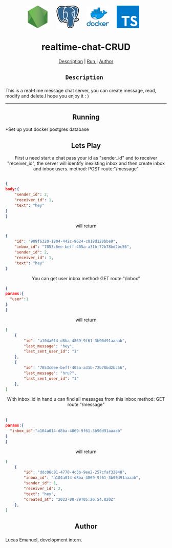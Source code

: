 <p align=center>
    <img src="https://raw.githubusercontent.com/github/explore/80688e429a7d4ef2fca1e82350fe8e3517d3494d/topics/nodejs/nodejs.png"
	width="70"
    style="margin-right: 20px">
    <img src="https://raw.githubusercontent.com/github/explore/80688e429a7d4ef2fca1e82350fe8e3517d3494d/topics/postgresql/postgresql.png"  width="70" style="margin-right: 20px">
    <img src="https://raw.githubusercontent.com/github/explore/80688e429a7d4ef2fca1e82350fe8e3517d3494d/topics/docker/docker.png" 	width="70" style="margin-right: 20px">
    <img src="https://raw.githubusercontent.com/github/explore/80688e429a7d4ef2fca1e82350fe8e3517d3494d/topics/typescript/typescript.png"	width="70" style="margin-right: 20px">

</p>

</p>

<h1 align=center>
    realtime-chat-CRUD
</h1>

<p align=center>
    <a href="#desc">Description</a> | <a href="#run">Run </a> | <a href="#author">Author</a>
</p>


<h2 align=center id="desc"> 
    
    Description 
</h2>



This is a real-time message chat server, you can create message, read, modify and delete.I hope you enjoy it : )

- - - -
<h2 align=center id="run">
    Running
</h2>
*Set up yout docker postgres database


<h2 align=center id="play" >
Lets Play
</h2>
<p align=center id="play" >
First u need start a chat pass your id as "sender_id" and to receiver "receiver_id",
the server will identify inexisting inbox and then create inbox and inbox users.
method: POST
route:"/message"
</p>
<h2 >
</h2>

```json
{
body:{
	"sender_id": 2,
	"receiver_id": 1,
	"text": "hey"
}
}
```

<p align=center>
will return
</p>

```json
{
	"id": "909f6320-1804-442c-9624-c818d120bbe9",
	"inbox_id": "7053c6ee-beff-405a-a31b-72b78bd2bc56",
	"sender_id": 2,
	"receiver_id": 1,
	"text": "hey"
}
```

<p align=center>
You can get user inbox
method: GET
route:"/inbox"
</p>

```json
{
params:{
  "user":1
}
}
```

<p align=center>
will return
</p>

```json
[
	{
		"id": "a104a014-d8ba-4869-9f61-3b90d91aaaab",
		"last_message": "hey",
		"last_sent_user_id": "1"
	},
	{
		"id": "7053c6ee-beff-405a-a31b-72b78bd2bc56",
		"last_message": "hru?",
		"last_sent_user_id": "1"
	},
]
```

<p align=center>
With inbox_id in hand u can find all messages from this inbox
method: GET
route:"/message"
</p>

```json

{
params:{
  "inbox_id":"a104a014-d8ba-4869-9f61-3b90d91aaaab"
}
}
```

<p align=center>
will return
</p>

```json
[
	{
		"id": "ddc06c81-4770-4c3b-9ee2-257cfaf32848",
		"inbox_id": "a104a014-d8ba-4869-9f61-3b90d91aaaab",
		"sender_id": 1,
		"receiver_id": 2,
		"text": "hey",
		"created_at": "2022-08-29T05:26:54.820Z"
	},
]
```


<h2 align=center id="author">
    
 Author
</h2>

Lucas Emanuel, development intern.
